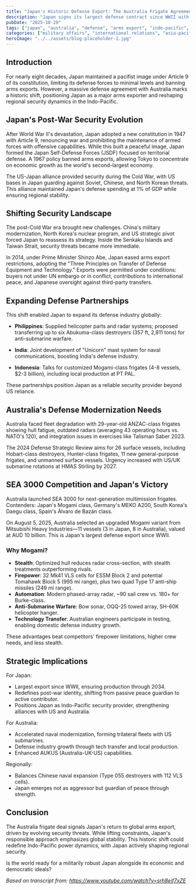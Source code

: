 ```yaml
---
title: "Japan's Historic Defense Export: The Australia Frigate Agreement"
description: "Japan signs its largest defense contract since WWII with Australia, marking a return to arms exports and reshaping Indo-Pacific security dynamics."
pubDate: "2025-10-29"
tags: ["japan", "australia", "defense", "arms export", "indo-pacific", "military technology"]
categories: ["military affairs", "international relations", "asia-pacific"]
heroImage: "../../assets/blog-placeholder-1.jpg"
---
```


## Introduction

For nearly eight decades, Japan maintained a pacifist image under Article 9 of its constitution, limiting its defense forces to minimal levels and banning arms exports. However, a massive defense agreement with Australia marks a historic shift, positioning Japan as a major arms exporter and reshaping regional security dynamics in the Indo-Pacific.

## Japan's Post-War Security Evolution

After World War II's devastation, Japan adopted a new constitution in 1947 with Article 9, renouncing war and prohibiting the maintenance of armed forces with offensive capabilities. While this built a peaceful image, Japan formed the Japan Self-Defense Forces (JSDF) focused on territorial defense. A 1967 policy banned arms exports, allowing Tokyo to concentrate on economic growth as the world's second-largest economy.

The US-Japan alliance provided security during the Cold War, with US bases in Japan guarding against Soviet, Chinese, and North Korean threats. This alliance maintained Japan's defense spending at 1% of GDP while ensuring regional stability.

## Shifting Security Landscape

The post-Cold War era brought new challenges. China's military modernization, North Korea's nuclear program, and US strategic pivot forced Japan to reassess its strategy. Inside the Senkaku Islands and Taiwan Strait, security threats became more immediate.

In 2014, under Prime Minister Shinzo Abe, Japan eased arms export restrictions, adopting the "Three Principles on Transfer of Defense Equipment and Technology." Exports were permitted under conditions: buyers not under UN embargo or in conflict, contributions to international peace, and Japanese oversight against third-party transfers.

## Expanding Defense Partnerships

This shift enabled Japan to expand its defense industry globally:

- **Philippines**: Supplied helicopter parts and radar systems; proposed transferring up to six Abukuma-class destroyers (357 ft, 2,811 tons) for anti-submarine warfare.

- **India**: Joint development of "Unicorn" mast system for naval communications, boosting India's defense industry.

- **Indonesia**: Talks for customized Mogami-class frigates (4-8 vessels, $2-3 billion), including local production at PT PAL.

These partnerships position Japan as a reliable security provider beyond US reliance.

## Australia's Defense Modernization Needs

Australia faced fleet degradation with 29-year-old ANZAC-class frigates showing hull fatigue, outdated radars (averaging 43 operating hours vs. NATO's 120), and integration issues in exercises like Talisman Saber 2023.

The 2024 Defense Strategic Review aims for 26 surface vessels, including Hobart-class destroyers, Hunter-class frigates, 11 new general-purpose frigates, and unmanned surface vessels. Urgency increased with US/UK submarine rotations at HMAS Stirling by 2027.

## SEA 3000 Competition and Japan's Victory

Australia launched SEA 3000 for next-generation multimission frigates. Contenders: Japan's Mogami class, Germany's MEKO A200, South Korea's Daegu class, Spain's Álvaro de Bazán class.

On August 5, 2025, Australia selected an upgraded Mogami variant from Mitsubishi Heavy Industries—11 vessels (3 in Japan, 8 in Australia), valued at AUD 10 billion. This is Japan's largest defense export since WWII.

### Why Mogami?

- **Stealth**: Optimized hull reduces radar cross-section, with stealth treatments outperforming rivals.
- **Firepower**: 32 Mk41 VLS cells for ESSM Block 2 and potential Tomahawk Block 5 (995 mi range), plus two quad Type 17 anti-ship missiles (249 mi range).
- **Automation**: Modern phased-array radar, ~90 sail crew vs. 180+ for Burke-class.
- **Anti-Submarine Warfare**: Bow sonar, OQQ-25 towed array, SH-60K helicopter hanger.
- **Technology Transfer**: Australian engineers participate in testing, enabling domestic defense industry growth.

These advantages beat competitors' firepower limitations, higher crew needs, and less stealth.

## Strategic Implications

For Japan:
- Largest export since WWII, ensuring production through 2034.
- Redefines post-war identity, shifting from passive peace guardian to active contributor.
- Positions Japan as Indo-Pacific security provider, strengthening alliances with US and Australia.

For Australia:
- Accelerated naval modernization, forming trilateral fleets with US submarines.
- Defense industry growth through tech transfer and local production.
- Enhanced AUKUS (Australia-UK-US) capabilities.

Regionally:
- Balances Chinese naval expansion (Type 055 destroyers with 112 VLS cells).
- Japan emerges not as aggressor but guardian of peace through strength.

## Conclusion

The Australia frigate deal signals Japan's return to global arms export, driven by evolving security threats. While lifting constraints, Japan's responsible approach emphasizes global stability. This historic shift could redefine Indo-Pacific power dynamics, with Japan actively shaping regional security.

Is the world ready for a militarily robust Japan alongside its economic and democratic ideals?

*Based on transcript from: https://www.youtube.com/watch?v=srh8eif7xZE*
